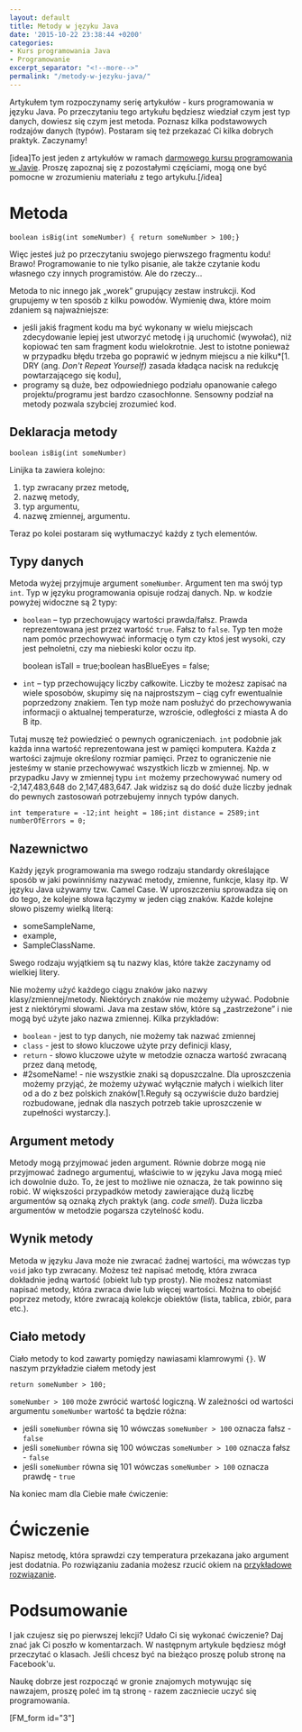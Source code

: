 ```yaml
---
layout: default
title: Metody w języku Java
date: '2015-10-22 23:38:44 +0200'
categories:
- Kurs programowania Java
- Programowanie
excerpt_separator: "<!--more-->"
permalink: "/metody-w-jezyku-java/"
---
```

Artykułem tym rozpoczynamy serię artykułów - kurs programowania w języku Java. Po przeczytaniu tego artykułu będziesz wiedział czym jest typ danych, dowiesz się czym jest metoda. Poznasz kilka podstawowych rodzajów danych (typów). Postaram się też przekazać Ci kilka dobrych praktyk. Zaczynamy!

[idea]To jest jeden z artykułów w ramach [darmowego kursu programowania w Javie](http://www.samouczekprogramisty.pl/kurs-programowania-java/). Proszę zapoznaj się z pozostałymi częściami, mogą one być pomocne w zrozumieniu materiału z tego artykułu.[/idea]

# Metoda

    boolean isBig(int someNumber) { return someNumber > 100;}

  
Więc jesteś już po przeczytaniu swojego pierwszego fragmentu kodu! Brawo! Programowanie to nie tylko pisanie, ale także czytanie kodu własnego czy innych programistów. Ale do rzeczy...

Metoda to nic innego jak „worek” grupujący zestaw instrukcji. Kod grupujemy w ten sposób z kilku powodów. Wymienię dwa, które moim zdaniem są najważniejsze:

- jeśli jakiś fragment kodu ma być wykonany w wielu miejscach zdecydowanie lepiej jest utworzyć metodę i ją uruchomić (wywołać), niż kopiować ten sam fragment kodu wielokrotnie. Jest to istotne ponieważ w przypadku błędu trzeba go poprawić w jednym miejscu a nie kilku\*[1. DRY (ang. _Don't Repeat Yourself)_ zasada kładąca nacisk na redukcję powtarzającego się kodu],
- programy są duże, bez odpowiedniego podziału opanowanie całego projektu/programu jest bardzo czasochłonne. Sensowny podział na metody pozwala szybciej zrozumieć kod.
  

## Deklaracja metody

    boolean isBig(int someNumber)

  
Linijka ta zawiera kolejno:
1. typ zwracany przez metodę,
2. nazwę metody,
3. typ argumentu,
4. nazwę zmiennej, argumentu.
  
  
Teraz po kolei postaram się wytłumaczyć każdy z tych elementów.
## Typy danych
  
Metoda wyżej przyjmuje argument `someNumber`. Argument ten ma swój typ `int`. Typ w języku programowania opisuje rodzaj danych. Np. w kodzie powyżej widoczne są 2 typy:
- `boolean` – typ przechowujący wartości prawda/fałsz. Prawda reprezentowana jest przez wartość `true`. Fałsz to `false`. Typ ten może nam pomóc przechowywać informację o tym czy ktoś jest wysoki, czy jest pełnoletni, czy ma niebieski kolor oczu itp.
  

    boolean isTall = true;boolean hasBlueEyes = false;

- `int` – typ przechowujący liczby całkowite. Liczby te możesz zapisać na wiele sposobów, skupimy się na najprostszym – ciąg cyfr ewentualnie poprzedzony znakiem. Ten typ może nam posłużyć do przechowywania informacji o aktualnej temperaturze, wzroście, odległości z miasta A do B itp.
  
  
Tutaj muszę też powiedzieć o pewnych ograniczeniach. `int` podobnie jak każda inna wartość reprezentowana jest w pamięci komputera. Każda z wartości zajmuje określony rozmiar pamięci. Przez to ograniczenie nie jesteśmy w stanie przechowywać wszystkich liczb w zmiennej. Np. w przypadku Javy w zmiennej typu `int` możemy przechowywać numery od -2,147,483,648 do 2,147,483,647. Jak widzisz są do dość duże liczby jednak do pewnych zastosowań potrzebujemy innych typów danych.

    int temperature = -12;int height = 186;int distance = 2589;int numberOfErrors = 0;

## Nazewnictwo
  
Każdy język programowania ma swego rodzaju standardy określające sposób w jaki powinniśmy nazywać metody, zmienne, funkcje, klasy itp. W języku Java używamy tzw. Camel Case. W uproszczeniu sprowadza się on do tego, że kolejne słowa łączymy w jeden ciąg znaków. Każde kolejne słowo piszemy wielką literą:
- someSampleName,
- example,
- SampleClassName.
  
  
Swego rodzaju wyjątkiem są tu nazwy klas, które także zaczynamy od wielkiej litery.

Nie możemy użyć każdego ciągu znaków jako nazwy klasy/zmiennej/metody. Niektórych znaków nie możemy używać. Podobnie jest z niektórymi słowami. Java ma zestaw słów, które są „zastrzeżone” i nie mogą być użyte jako nazwa zmiennej. Kilka przykładów:

- `boolean` - jest to typ danych, nie możemy tak nazwać zmiennej
- `class` - jest to słowo kluczowe użyte przy definicji klasy,
- `return` - słowo kluczowe użyte w metodzie oznacza wartość zwracaną przez daną metodę,
- #2someName! - nie wszystkie znaki są dopuszczalne. Dla uproszczenia możemy przyjąć, że możemy używać wyłącznie małych i wielkich liter od a do z bez polskich znaków[1.Reguły są oczywiście dużo bardziej rozbudowane, jednak dla naszych potrzeb takie uproszczenie w zupełności wystarczy.].
  

## Argument metody
  
Metody mogą przyjmować jeden argument. Równie dobrze mogą nie przyjmować żadnego argumentuj, właściwie to w języku Java mogą mieć ich dowolnie dużo. To, że jest to możliwe nie oznacza, że tak powinno się robić. W większości przypadków metody zawierające dużą liczbę argumentów są oznaką złych praktyk (ang. _code smell_). Duża liczba argumentów w metodzie pogarsza czytelność kodu.
## Wynik metody
  
Metoda w języku Java może nie zwracać żadnej wartości, ma wówczas typ `void` jako typ zwracany. Możesz też napisać metodę, która zwraca dokładnie jedną wartość (obiekt lub typ prosty). Nie możesz natomiast napisać metody, która zwraca dwie lub więcej wartości. Można to obejść poprzez metody, które zwracają kolekcje obiektów (lista, tablica, zbiór, para etc.).
## Ciało metody
  
Ciało metody to kod zawarty pomiędzy nawiasami klamrowymi `{}`. W naszym przykładzie ciałem metody jest

    return someNumber > 100;

  
`someNumber > 100` może zwrócić wartość logiczną. W zależności od wartości argumentu `someNumber` wartość ta będzie różna:
- jeśli `someNumber` równa się 10 wówczas `someNumber > 100` oznacza fałsz - `false`
- jeśli `someNumber` równa się 100 wówczas `someNumber > 100` oznacza fałsz - `false`
- jeśli `someNumber` równa się 101 wówczas `someNumber > 100` oznacza prawdę - `true`
  
  
Na koniec mam dla Ciebie małe ćwiczenie:
# Ćwiczenie
  
Napisz metodę, która sprawdzi czy temperatura przekazana jako argument jest dodatnia. Po rozwiązaniu zadania możesz rzucić okiem na [przykładowe rozwiązanie](https://github.com/SamouczekProgramisty/KursJava/blob/master/01_metody/src/main/java/pl/samouczekprogramisty/kursjava/methods/TemperatureCheck.java).
# Podsumowanie
  
I jak czujesz się po pierwszej lekcji? Udało Ci się wykonać ćwiczenie? Daj znać jak Ci poszło w komentarzach. W następnym artykule będziesz mógł przeczytać o klasach. Jeśli chcesz być na bieżąco proszę polub stronę na Facebook'u.

Naukę dobrze jest rozpocząć w gronie znajomych motywując się nawzajem, proszę poleć im tą stronę - razem zaczniecie uczyć się programowania.

[FM\_form id="3"]

